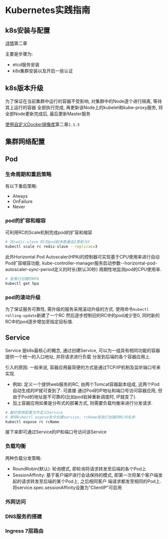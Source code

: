 # Kubernetes实践指南

## k8s安装与配置
[详情](../../../doc/Kubernetes权威指南.pdf)第二章

主要是步骤为: 
- etcd服务安装
- k8s集群安装以及开启一些认证

## k8s版本升级

为了保证在当前集群中运行的容器不受影响, 对集群中的Node逐个进行隔离, 等待其上运行的容器
全部执行完成, 再更新该Node上的kubelet和kube-proxy服务, 将全部Node更新完成后, 最后更新Master服务

[使用自定义Docker镜像库](../../../doc/Kubernetes权威指南.pdf)第二章`2.1.5`

## 集群网络配置

## Pod

### 生命周期和重启策略
有以下重启策略:
- Always
- OnFailure
- Never

### pod的扩容和缩容
可利用RC的Scale机制完成pod的扩容和缩容
```bash
# 将redis-slave RC的pod副本数量由2更新为3
kubectl scale rc redis-slave --replicas=3
```
此外Horizontal Pod Autoscaler(HPA)的控制器可实现基于CPU使用率进行自动Pod扩容缩容功能.
kube-controller-manager服务启动参数--horizontal-pod-autoscaler-sync-period定义的时长(默认30秒)
周期性地监测pod的CPU使用率.
```bash
# 查看已创建的HPA
kubectl get hpa
```

### pod的滚动升级
为了保证服务可靠性, 需升级的服务采用滚动升级的方式. 使用命令`kubectl rolling-update`新建了一个RC
然后逐步控制旧的RC中的pod减少至0, 同时新的RC中的pod逐步增加至指定目标值.



## Service
Service 是k8s最核心的概念, 通过创建Service, 可以为一组具有相同功能的容器提供一个统一的入口地址, 并将请求进行负载
分发到后端的各个容器应用上.

引入的原因:
一般来说, 容器应用最简便的方式是通过TCP/IP机制及监听端口号来实现. 
- 例如: 定义一个提供web服务的RC, 由两个Tomcat容器副本组成, 这两个Pod自动生成的IP就可查到了. 可直接
通过Pod的IP地址和端口号访问容器应用, 但由于Pod的地址是不可靠的(比如pod宕掉重新调度时, IP就变了). 
- 加上容器应用如果是分布式的部署方式, 则需要负载均衡来进行分发请求.

```bash
# 最好使用配置文件定义Service
# 使用kubectl expose命令创建service, rcName是我们创建的RC的名称
kubectl expose rc rcName
```
接下来即可通过Service的IP和端口号访问该Service

### 负载均衡
两种负载分发策略: 
- RoundRobin(默认): 轮询模式, 即轮询将请求转发至后端的各个Pod上
- SessionAffinity: 基于客户端IP进行会话保持的模式, 即第一次将某个客户端发起的请求转发至后端的某个Pod上, 之后相同客户
端请求都发至相同的Pod上. 将service.spec.sessionAffinity设置为"ClientIP"可启用

### 外网访问
### DNS服务的搭建
### Ingress 7层路由
